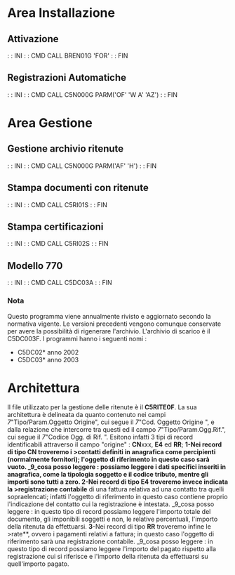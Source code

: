 # Area Installazione
## Attivazione
 :  : INI
 :  : CMD CALL BREN01G 'FOR'
 :  : FIN

## Registrazioni Automatiche
 :  : INI
 :  : CMD CALL C5N000G PARM('OF' 'W A' 'AZ')
 :  : FIN

# Area Gestione
## Gestione archivio ritenute
 :  : INI
 :  : CMD CALL C5N000G PARM('AF' 'H')
 :  : FIN

## Stampa documenti con ritenute
 :  : INI
 :  : CMD CALL C5RI01S
 :  : FIN

## Stampa certificazioni
 :  : INI
 :  : CMD CALL C5RI02S
 :  : FIN

## Modello 770
 :  : INI
 :  : CMD CALL C5DC03A
 :  : FIN
### Nota
Questo programma viene annualmente rivisto e aggiornato secondo la normativa vigente. Le versioni precedenti vengono comunque conservate per avere la possibilità di rigenerare l'archivio.
L'archivio di scarico è il C5DC003F.
I programmi hanno i seguenti nomi : 

- C5DC02*        anno   2002
- C5DC03*        anno   2003


# Architettura
Il file utilizzato per la gestione delle ritenute è il **C5RITE0F**. La sua architettura è delineata da quanto contenuto nei campi _7_"Tipo/Param.Oggetto Origine", cui segue il _7_"Cod. Oggetto Origine ", e dalla relazione che intercorre tra questi ed il campo _7_"Tipo/Param.Ogg.Rif.", cui segue il _7_"Codice Ogg. di Rif. ".
Esitono infatti 3 tipi di record identificabili attraverso il campo "origine"  :  **CN**xxx, **E4** ed **RR**;
**1-**Nei record di tipo **CN** troveremo i >contatti** definiti in anagrafica come percipienti (normalmente fornitori);
l'oggetto di riferimento in questo caso sarà vuoto.
_9_cosa posso leggere : possiamo leggere i dati specifici inseriti in anagrafica, come la tipologia soggetto e il codice tributo, mentre gli importi sono tutti a zero.
**2**-Nei record di tipo **E4** troveremo invece indicata la >registrazione contabile** di una fattura relativa ad una contatto tra quelli sopraelencati; infatti l'oggetto di riferimento in questo caso contiene proprio l'indicazione del contatto cui la registrazione è intestata.
_9_cosa posso leggere : in questo tipo di record possiamo leggere l'importo totale del documento, gli imponibili soggetti e non, le relative percentuali, l'importo della ritenuta da effettuarsi.
**3**-Nei record di tipo **RR** troveremo infine le >rate**, ovvero i pagamenti relativi a fattura; in questo caso l'oggetto di riferimento sarà una registrazione contabile.
_9_cosa posso leggere : in questo tipo di record possiamo leggere l'importo del pagato rispetto alla registrazione cui si riferisce e l'importo della ritenuta da effettuarsi su quell'importo pagato.

